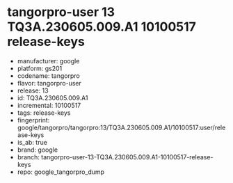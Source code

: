 # tangorpro-user 13 TQ3A.230605.009.A1 10100517 release-keys
- manufacturer: google
- platform: gs201
- codename: tangorpro
- flavor: tangorpro-user
- release: 13
- id: TQ3A.230605.009.A1
- incremental: 10100517
- tags: release-keys
- fingerprint: google/tangorpro/tangorpro:13/TQ3A.230605.009.A1/10100517:user/release-keys
- is_ab: true
- brand: google
- branch: tangorpro-user-13-TQ3A.230605.009.A1-10100517-release-keys
- repo: google_tangorpro_dump
